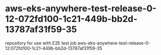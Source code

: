 # aws-eks-anywhere-test-release-0-12-072fd100-1c21-449b-bb2d-13787af31f59-35
repository for use with E2E test job aws-eks-anywhere-test-release-0-12:072fd100-1c21-449b-bb2d-13787af31f59-35
